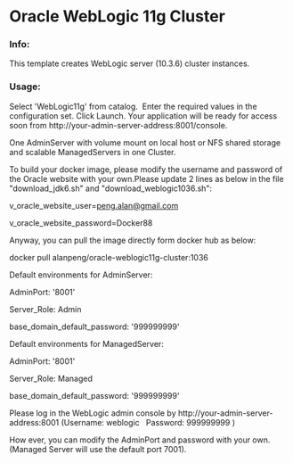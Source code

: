 # Oracle WebLogic 11g Cluster
### Info:
This template creates WebLogic server (10.3.6) cluster instances.
### Usage:
Select 'WebLogic11g' from catalog.  Enter the required values in the configuration set. Click Launch. Your application will be ready for access soon from http://your-admin-server-address:8001/console.

One AdminServer with volume mount on local host or NFS shared storage and scalable ManagedServers in one Cluster.

To build your docker image, please modify the username and password of the Oracle website with your own.Please update 2 lines as below in the file "download_jdk6.sh" and "download_weblogic1036.sh":

v_oracle_website_user=peng.alan@gmail.com

v_oracle_website_password=Docker88

Anyway, you can pull the image directly form docker hub as below:

docker pull alanpeng/oracle-weblogic11g-cluster:1036

Default environments for AdminServer:

AdminPort: '8001'

Server_Role: Admin

base_domain_default_password: '999999999'

Default environments for ManagedServer:

AdminPort: '8001'

Server_Role: Managed

base_domain_default_password: '999999999'

Please log in the WebLogic admin console by http://your-admin-server-address:8001 (Username: weblogic   Password: 999999999 )

How ever, you can modify the AdminPort and password with your own. (Managed Server will use the default port 7001).

